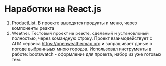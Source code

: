 # Наработки на React.js

1) ProductList.
В проекте выводятся продукты и меню, через компоненты реакта
2) Weather.
Тестовый проект на реакте, сделаный и установленый полностью, через командную строку. Проект взаимодействует с АПИ сервиса
https://openweathermap.org и запрашивает даные о погоде выбранныых мною городов.
Использовал инструменты в работе:
bootswatch - оформление для проекта, набор из уже готовых тем.

